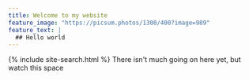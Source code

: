 ```yaml
---
title: Welcome to my website
feature_image: "https://picsum.photos/1300/400?image=989"
feature_text: |
  ## Hello world
---
```

{% include site-search.html %}
There isn't much going on here yet, but watch this space
